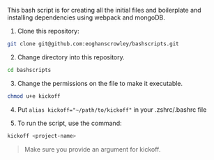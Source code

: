 This bash script is for creating all the initial files and boilerplate and installing dependencies using webpack and mongoDB. 

1. Clone this repository:
```bash
git clone git@github.com:eoghanscrowley/bashscripts.git
```

2. Change directory into this repository. 
```bash
cd bashscripts
```

3. Change the permissions on the file to make it executable. 
```bash
chmod u+e kickoff
```

4. Put `alias kickoff="~/path/to/kickoff"` in your .zshrc/.bashrc file

5. To run the script, use the command: 
```bash
kickoff <project-name>
``` 

> Make sure you provide an argument for kickoff. 
